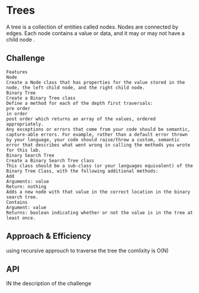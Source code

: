# Trees
A tree is a collection of entities called nodes. Nodes are connected by edges. Each node contains a value or data, and it may or may not have a child node .

## Challenge
    Features
    Node
    Create a Node class that has properties for the value stored in the node, the left child node, and the right child node.
    Binary Tree
    Create a Binary Tree class
    Define a method for each of the depth first traversals:
    pre order
    in order
    post order which returns an array of the values, ordered appropriately.
    Any exceptions or errors that come from your code should be semantic, capture-able errors. For example, rather than a default error thrown by your language, your code should raise/throw a custom, semantic error that describes what went wrong in calling the methods you wrote for this lab.
    Binary Search Tree
    Create a Binary Search Tree class
    This class should be a sub-class (or your languages equivalent) of the Binary Tree Class, with the following additional methods:
    Add
    Arguments: value
    Return: nothing
    Adds a new node with that value in the correct location in the binary search tree.
    Contains
    Argument: value
    Returns: boolean indicating whether or not the value is in the tree at least once.
## Approach & Efficiency
using recursive approuch to traverse the tree the comlixity is O(N)
## API
IN the description of the challenge 
